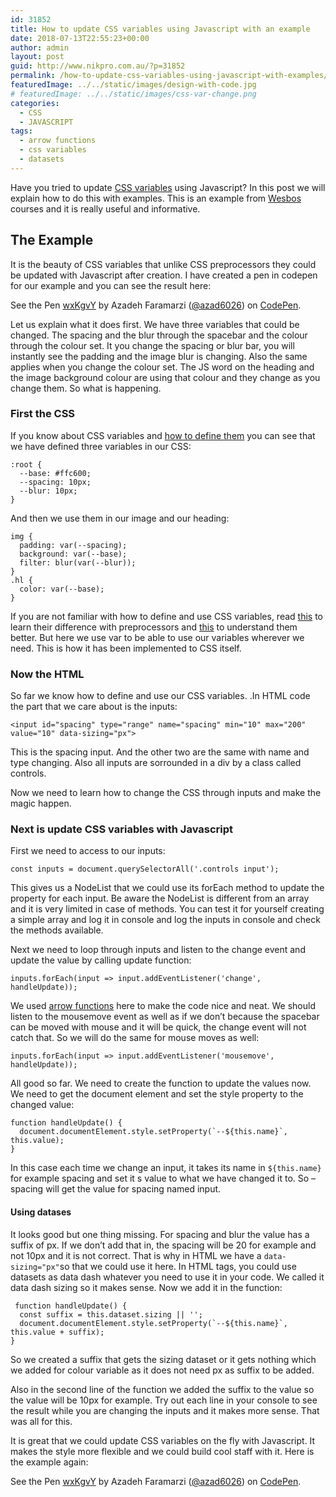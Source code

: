```yaml
---
id: 31852
title: How to update CSS variables using Javascript with an example
date: 2018-07-13T22:55:23+00:00
author: admin
layout: post
guid: http://www.nikpro.com.au/?p=31852
permalink: /how-to-update-css-variables-using-javascript-with-examples/
featuredImage: ../../static/images/design-with-code.jpg
# featuredImage: ../../static/images/css-var-change.png
categories:
  - CSS
  - JAVASCRIPT
tags:
  - arrow functions
  - css variables
  - datasets
---
```

Have you tried to update [CSS variables](http://www.nikpro.com.au/what-are-css-variables-and-their-differences-with-css-preprocessors/) using Javascript? In this post we will explain how to do this with examples. This is an example from <a href="http://www.wesbos.com" target="_blank" rel="noopener noreferrer">Wesbos</a> courses and it is really useful and informative.

## The Example

It is the beauty of CSS variables that unlike CSS preprocessors they could be updated with Javascript after creation. I have created a pen in codepen for our example and you can see the result here:

<p class="codepen" data-height="265" data-theme-id="0" data-slug-hash="wxKgvY" data-default-tab="css,result" data-user="azad6026" data-embed-version="2" data-pen-title="wxKgvY">
  See the Pen <a href="https://codepen.io/azad6026/pen/wxKgvY/">wxKgvY</a> by Azadeh Faramarzi (<a href="https://codepen.io/azad6026">@azad6026</a>) on <a href="https://codepen.io">CodePen</a>.
</p>



Let us explain what it does first. We have three variables that could be changed. The spacing and the blur through the spacebar and the colour through the colour set. It you change the spacing or blur bar, you will instantly see the padding and the image blur is changing. Also the same applies when you change the colour set. The JS word on the heading and the image background colour are using that colour and they change as you change them. So what is happening.

### First the CSS

If you know about CSS variables and <a href="http://www.nikpro.com.au/what-are-css-variables-and-their-differences-with-css-preprocessors/" target="_blank" rel="noopener noreferrer">how to define them</a> you can see that we have defined three variables in our CSS:

`:root {`  
`  --base: #ffc600;`  
`  --spacing: 10px;`  
`  --blur: 10px;`  
`}`

And then we use them in our image and our heading:

`img {`  
`  padding: var(--spacing);`  
`  background: var(--base);`  
`  filter: blur(var(--blur));`  
`}`  
`.hl {`  
`  color: var(--base);`  
`}`

If you are not familiar with how to define and use CSS variables, read <a href="http://www.nikpro.com.au/what-are-css-variables-and-their-differences-with-css-preprocessors/" target="_blank" rel="noopener noreferrer">this</a> to learn their difference with preprocessors and <a href="https://developer.mozilla.org/en-US/docs/Web/CSS/Using_CSS_variables" target="_blank" rel="noopener noreferrer">this</a> to understand them better. But here we use var to be able to use our variables wherever we need. This is how it has been implemented to CSS itself.

### Now the HTML

So far we know how to define and use our CSS variables. .In HTML code the part that we care about is the inputs:

`<input id="spacing" type="range" name="spacing" min="10" max="200" value="10" data-sizing="px">`

This is the spacing input. And the other two are the same with name and type changing. Also all inputs are sorrounded in a div by a class called controls.

Now we need to learn how to change the CSS through inputs and make the magic happen.

### Next is update CSS variables with Javascript 

First we need to access to our inputs:

`const inputs = document.querySelectorAll('.controls input');`

This gives us a NodeList that we could use its forEach method to update the property for each input. Be aware the NodeList is different from an array and it is very limited in case of methods. You can test it for yourself creating a simple array and log it in console and log the inputs in console and check the methods available.

Next we need to loop through inputs and listen to the change event and update the value by calling update function:

`inputs.forEach(input => input.addEventListener('change', handleUpdate));`

We used <a href="http://www.nikpro.com.au/all-you-need-to-know-about-arrow-functions-in-javascript/" target="_blank" rel="noopener noreferrer">arrow functions</a> here to make the code nice and neat. We should listen to the mousemove event as well as if we don&#8217;t because the spacebar can be moved with mouse and it will be quick, the change event will not catch that. So we will do the same for mouse moves as well:

`inputs.forEach(input => input.addEventListener('mousemove', handleUpdate));`

All good so far. We need to create the function to update the values now. We need to get the document element and set the style property to the changed value:

`function handleUpdate() {`  
``  document.documentElement.style.setProperty(`--${this.name}`, this.value);``  
`}`

In this case each time we change an input, it takes its name in `${this.name} `for example spacing and set it s value to what we have changed it to. So &#8211;spacing will get the value for spacing named input.

#### Using datases

It looks good but one thing missing. For spacing and blur the value has a suffix of px. If we don&#8217;t add that in, the spacing will be 20 for example and not 10px and it is not correct. That is why in HTML we have a `data-sizing="px"`so that we could use it here. In HTML tags, you could use datasets as data dash whatever you need to use it in your code. We called it data dash sizing so it makes sense. Now we add it in the function:

` function handleUpdate() {`  
`  const suffix = this.dataset.sizing || '';`  
``  document.documentElement.style.setProperty(`--${this.name}`, this.value + suffix);``  
`}`

So we created a suffix that gets the sizing dataset or it gets nothing which we added for colour variable as it does not need px as suffix to be added.

Also in the second line of the function we added the suffix to the value so the value will be 10px for example. Try out each line in your console to see the result while you are changing the inputs and it makes more sense. That was all for this. 

It is great that we could update CSS variables on the fly with Javascript. It makes the style more flexible and we could build cool staff with it. Here is the example again:

<p class="codepen" data-height="265" data-theme-id="0" data-slug-hash="wxKgvY" data-default-tab="css,result" data-user="azad6026" data-embed-version="2" data-pen-title="wxKgvY">
  See the Pen <a href="https://codepen.io/azad6026/pen/wxKgvY/">wxKgvY</a> by Azadeh Faramarzi (<a href="https://codepen.io/azad6026">@azad6026</a>) on <a href="https://codepen.io">CodePen</a>.
</p>